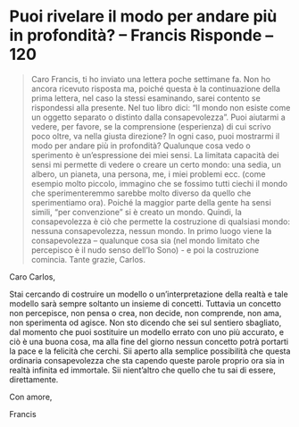 # Puoi rivelare il modo per andare più in profondità? – Francis Risponde – 120

>Caro Francis, ti ho inviato una lettera poche settimane fa. Non ho ancora ricevuto risposta ma, poiché questa è la continuazione della prima lettera, nel caso la stessi esaminando, sarei contento se rispondessi alla presente. Nel tuo libro dici: “Il mondo non esiste come un oggetto separato o distinto dalla consapevolezza”. Puoi aiutarmi a vedere, per favore, se la comprensione (esperienza) di cui scrivo poco oltre, va nella giusta direzione? In ogni caso, puoi mostrarmi il modo per andare più in profondità? Qualunque cosa vedo o sperimento è un’espressione dei miei sensi. La limitata capacità dei sensi mi permette di vedere o creare un certo mondo: una sedia, un albero, un pianeta, una persona, me, i miei problemi ecc. (come esempio molto piccolo, immagino che se fossimo tutti ciechi il mondo che sperimenteremmo sarebbe molto diverso da quello che sperimentiamo ora). Poiché la maggior parte della gente ha sensi simili, “per convenzione” si è creato un mondo. Quindi, la consapevolezza è ciò che permette la costruzione di qualsiasi mondo: nessuna consapevolezza, nessun mondo. In primo luogo viene la consapevolezza – qualunque cosa sia (nel mondo limitato che percepisco è il nudo senso dell’Io Sono) - e poi la costruzione comincia. Tante grazie, Carlos.

Caro Carlos,

Stai cercando di costruire un modello o un’interpretazione della realtà e tale modello sarà sempre soltanto un insieme di concetti. Tuttavia un concetto non percepisce, non pensa o crea, non decide, non comprende, non ama, non sperimenta od agisce. Non sto dicendo che sei sul sentiero sbagliato, dal momento che puoi sostituire un modello errato con uno più accurato, e ciò è una buona cosa, ma alla fine del giorno nessun concetto potrà portarti la pace e la felicità che cerchi. Sii aperto alla semplice possibilità che questa ordinaria consapevolezza che sta capendo queste parole proprio ora sia in realtà infinita ed immortale. Sii nient’altro che quello che tu sai di essere, direttamente.

Con amore,

Francis

